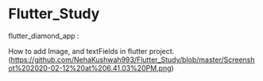 # Flutter_Study

flutter_diamond_app : 

How to add Image, and textFields in flutter project.
(https://github.com/NehaKushwah993/Flutter_Study/blob/master/Screenshot%202020-02-12%20at%206.41.03%20PM.png)
